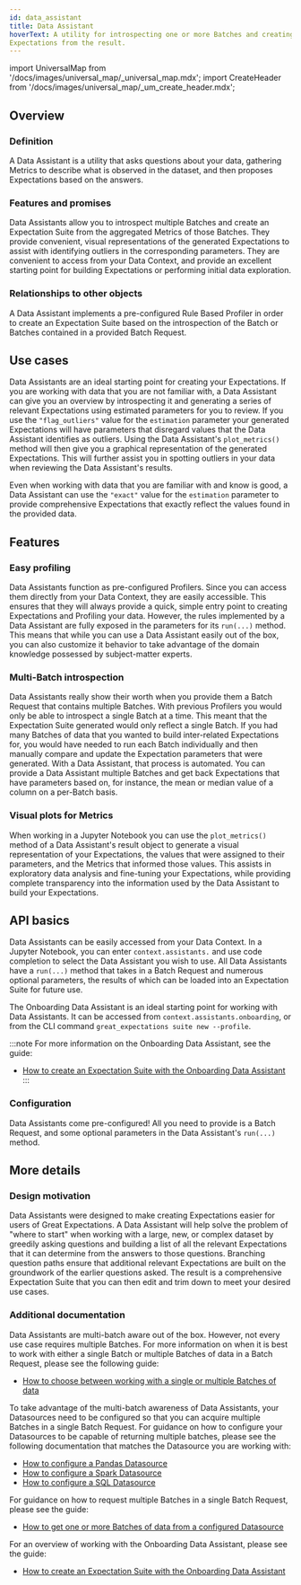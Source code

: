 ```yaml
---
id: data_assistant
title: Data Assistant 
hoverText: A utility for introspecting one or more Batches and creating
Expectations from the result.
---
```

import UniversalMap from '/docs/images/universal_map/_universal_map.mdx';
import CreateHeader from '/docs/images/universal_map/_um_create_header.mdx';

<UniversalMap setup='inactive' connect='inactive' create='active' validate='inactive'/>

## Overview

### Definition

A Data Assistant is a utility that asks questions about your data, gathering Metrics to describe what is observed in the dataset, and then proposes Expectations based on the answers.

### Features and promises

Data Assistants allow you to introspect multiple Batches and create an Expectation Suite from the aggregated Metrics of those Batches.  They provide convenient, visual representations of the generated Expectations to assist with identifying outliers in the corresponding parameters.  They are convenient to access from your Data Context, and provide an excellent starting point for building Expectations or performing initial data exploration.

### Relationships to other objects

A Data Assistant implements a pre-configured Rule Based Profiler in order to create an Expectation Suite based on the introspection of the Batch or Batches contained in a provided Batch Request.

## Use cases

<CreateHeader/>

Data Assistants are an ideal starting point for creating your Expectations.  If you are working with data that you are not familiar with, a Data Assistant can give you an overview by introspecting it and generating a series of relevant Expectations using estimated parameters for you to review. If you use the `"flag_outliers"` value for the `estimation` parameter your generated Expectations will have parameters that disregard values that the Data Assistant identifies as outliers. Using the Data Assistant's `plot_metrics()` method will then give you a graphical representation of the generated Expectations.  This will further assist you in spotting outliers in your data when reviewing the Data Assistant's results.

Even when working with data that you are familiar with and know is good, a Data Assistant can use the `"exact"` value for the `estimation` parameter to provide comprehensive Expectations that exactly reflect the values found in the provided data.

## Features

### Easy profiling

Data Assistants function as pre-configured Profilers.  Since you can access them directly from your Data Context, they are easily accessible.  This ensures that they will always provide a quick, simple entry point to creating Expectations and Profiling your data.  However, the rules implemented by a Data Assistant are fully exposed in the parameters for its `run(...)` method.  This means that while you can use a Data Assistant easily out of the box, you can also customize it behavior to take advantage of the domain knowledge possessed by subject-matter experts.

### Multi-Batch introspection

Data Assistants really show their worth when you provide them a Batch Request that contains multiple Batches.  With previous Profilers you would only be able to introspect a single Batch at a time.  This meant that the Expectation Suite generated would only reflect a single Batch.  If you had many Batches of data that you wanted to build inter-related Expectations for, you would have needed to run each Batch individually and then manually compare and update the Expectation parameters that were generated.  With a Data Assistant, that process is automated.  You can provide a Data Assistant multiple Batches and get back Expectations that have parameters based on, for instance, the mean or median value of a column on a per-Batch basis. 

### Visual plots for Metrics

 When working in a Jupyter Notebook you can use the `plot_metrics()` method of a Data Assistant's result object to generate a visual representation of your Expectations, the values that were assigned to their parameters, and the Metrics that informed those values.  This assists in exploratory data analysis and fine-tuning your Expectations, while providing complete transparency into the information used by the Data Assistant to build your Expectations.

## API basics

Data Assistants can be easily accessed from your Data Context.  In a Jupyter Notebook, you can enter `context.assistants.` and use code completion to select the Data Assistant you wish to use.  All Data Assistants have a `run(...)` method that takes in a Batch Request and numerous optional parameters, the results of which can be loaded into an Expectation Suite for future use.

The Onboarding Data Assistant is an ideal starting point for working with Data Assistants.  It can be accessed from `context.assistants.onboarding`, or from the CLI command `great_expectations suite new --profile`.

:::note For more information on the Onboarding Data Assistant, see the guide:
- [How to create an Expectation Suite with the Onboarding Data Assistant](../guides/expectations/data_assistants/how_to_create_an_expectation_suite_with_the_onboarding_data_assistant.md)
:::

### Configuration

Data Assistants come pre-configured!  All you need to provide is a Batch Request, and some optional parameters in the Data Assistant's `run(...)` method.

## More details

### Design motivation

Data Assistants were designed to make creating Expectations easier for users of Great Expectations.  A Data Assistant will help solve the problem of "where to start" when working with a large, new, or complex dataset by greedily asking questions and building a list of all the relevant Expectations that it can determine from the answers to those questions.  Branching question paths ensure that additional relevant Expectations are built on the groundwork of the earlier questions asked.  The result is a comprehensive Expectation Suite that you can then edit and trim down to meet your desired use cases.

### Additional documentation

Data Assistants are multi-batch aware out of the box.  However, not every use case requires multiple Batches.  For more information on when it is best to work with either a single Batch or multiple Batches of data in a Batch Request, please see the following guide:
- [How to choose between working with a single or multiple Batches of data](../guides/connecting_to_your_data/how_to_choose_between_working_with_a_single_or_multiple_batches_of_data.md)

To take advantage of the multi-batch awareness of Data Assistants, your Datasources need to be configured so that you can acquire multiple Batches in a single Batch Request.  For guidance on how to configure your Datasources to be capable of returning multiple batches, please see the following documentation that matches the Datasource you are working with:
- [How to configure a Pandas Datasource](../guides/connecting_to_your_data/datasource_configuration/how_to_configure_a_pandas_datasource.md)
- [How to configure a Spark Datasource](../guides/connecting_to_your_data/datasource_configuration/how_to_configure_a_spark_datasource.md)
- [How to configure a SQL Datasource](../guides/connecting_to_your_data/datasource_configuration/how_to_configure_a_sql_datasource.md)

For guidance on how to request multiple Batches in a single Batch Request, please see the guide:
- [How to get one or more Batches of data from a configured Datasource](../guides/connecting_to_your_data/how_to_get_one_or_more_batches_of_data_from_a_configured_datasource.md)

For an overview of working with the Onboarding Data Assistant, please see the guide:
- [How to create an Expectation Suite with the Onboarding Data Assistant](../guides/expectations/data_assistants/how_to_create_an_expectation_suite_with_the_onboarding_data_assistant.md)